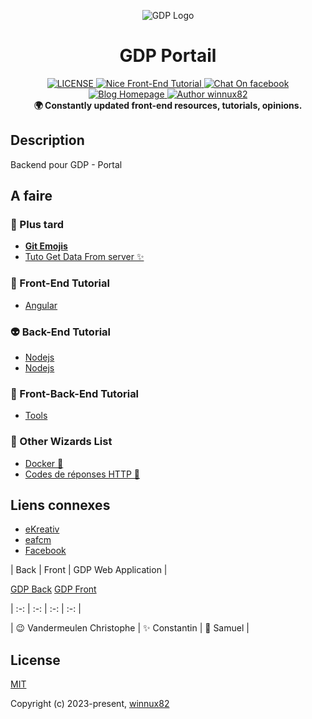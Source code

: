 <p align="center"><img src="http://www.peruwelz.be/uploads/page324/86c361ea300e6d3bccbe46573caa688a.jpg" alt="GDP Logo"></p>

<h1 align="center">GDP Portail</h1>

<div align="center">
  <a href="https://github.com/winnux82/habitations-back">
    <img src="https://img.shields.io/github/license/winnux82/nice-front-end-tutorial.svg" alt="LICENSE">
  </a>
  <a href="#">
    <img src="https://img.shields.io/badge/Coding-WnX-red.svg?style=flat" alt="Nice Front-End Tutorial">
  </a>
  <a href="[#](https://www.facebook.com/vandermeulen.christophe)">
   <img src="https://img.shields.io/badge/Messenger-%20ContactMe-brightgreen.svg" alt="Chat On facebook">
  </a>
  <a href="https://ekreativ.be">
    <img src="https://img.shields.io/badge/Website-eKreativ.be-%23a696c8.svg" alt="Blog Homepage">
  </a>
  <a href="#">
    <img src="https://img.shields.io/badge/Author-winnux82-%23a696c8.svg" alt="Author winnux82">
  </a>
</div>

<div align="center">
  <strong>🌍 Constantly updated front-end resources, tutorials, opinions. </strong>
</div>

## Description

Backend pour GDP - Portal

## A faire

### 🐉 Plus tard

-   [**Git Emojis**](https://gitmoji.dev/)
-   [Tuto Get Data From server ✨](https://angular.io/tutorial/tour-of-heroes/toh-pt6)


### 🎨 Front-End Tutorial

-   [Angular](#)



### 👽 Back-End Tutorial

-   [Nodejs](#)
-   [Nodejs](https://github.com/geo6/geocoder-php-spw-provider)



### 🎣 Front-Back-End Tutorial

-   [Tools](#)


### 🌷 Other Wizards List

-   [Docker 👏](/Docker.md) 
-   [Codes de réponses HTTP 👏](https://developer.mozilla.org/fr/docs/Web/HTTP/Status) 


## Liens connexes

-   [eKreativ](https://eKreativ.be)
-   [eafcm](https://www.eafcm.be/)
-   [Facebook](https://www.facebook.com/vandermeulen.christophe)

| Back | Front | GDP Web Application |

[GDP Back](https://github.com/winnux82/gdp-back)
[GDP Front](https://github.com/winnux82/gdp-front)


| :-: | :-: | :-: | :-: |

| 😉 Vandermeulen Christophe | ✨ Constantin | 🎉 Samuel |

## License

[MIT](http://opensource.org/licenses/MIT)

Copyright (c) 2023-present, [winnux82](https://github.com/winnux82)
